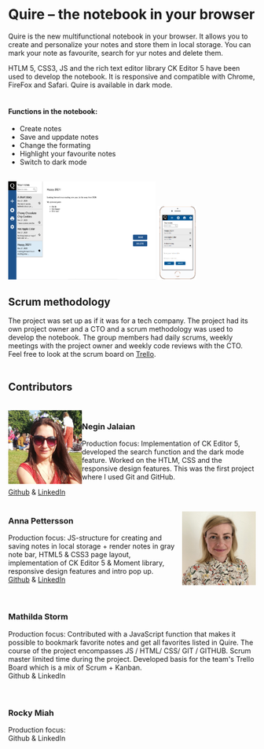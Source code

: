 
# Quire – the notebook  in your browser

Quire is the new multifunctional notebook in your browser. It allows you to create and personalize your notes and store them in local storage. You can  mark your note as favourite, search for yur notes and delete them.
<br>

HTLM 5, CSS3, JS and  the  rich text editor library CK Editor 5 have been used to develop the notebook. It  is  responsive and compatible with Chrome, FireFox and Safari. Quire is available in dark mode.   
<br>
  
#### Functions in the notebook:
  * Create notes
  * Save and uppdate notes
  * Change the formating
  * Highlight your favourite notes
  * Switch to dark mode 



<br>
  <tr >
    <td><img src="img/github/desktop_view.png" width=300 height=200  float="left" padding="40px"></td>
     <td><img src="img/github/mobile_view.png" width=80 height=150></td>
  </tr>


##  Scrum methodology
The project was set up as if it was for a tech company. The project had its own project owner and a CTO and a scrum methodology was used to develop the notebook. The group members had daily scrums, weekly meetings with the project owner and weekly code reviews with the CTO. Feel free to look at the  scrum board on [Trello](https://trello.com/b/88BX5SUp/team-template).
<br>
<br>

## Contributors 

<br>

<img src="img/github/negin.jpg" width="150px" height="150px" align="left" padding="60px">

### Negin Jalaian
 Production focus:   Implementation of CK Editor 5, developed  the  search function and the dark mode feature. Worked on the  HTLM, CSS and the  responsive design features. This was  the first project where I used Git and GitHub. 

[Github](https://github.com/negin1) & [LinkedIn](https://www.linkedin.com/in/negin-jalalian-68324824/)
<br>
<br>




<img src="img/github/anna.png" width="150px" height="150px" align="right" padding="60px">

### Anna Pettersson
Production focus: JS-structure for creating and saving notes in local storage + render notes in gray note bar, HTML5 & CSS3 page layout, implementation of CK Editor 5 & Moment library, responsive design features and intro pop up. <br>
[Github](https://github.com/bannanaz) & [LinkedIn](https://www.linkedin.com/in/anlepet/)
<br>
<br>
<br>

### Mathilda Storm
Production focus: Contributed with a JavaScript function that makes it possible to bookmark favorite notes and get all favorites listed in Quire. The course of the project encompasses JS / HTML/ CSS/ GIT / GITHUB. Scrum master limited time during the project. Developed basis for the team's Trello Board which is a mix of Scrum + Kanban. <br>
Github & LinkedIn
<br>
<br>
<br>

### Rocky Miah
Production focus: <br>
Github & LinkedIn


